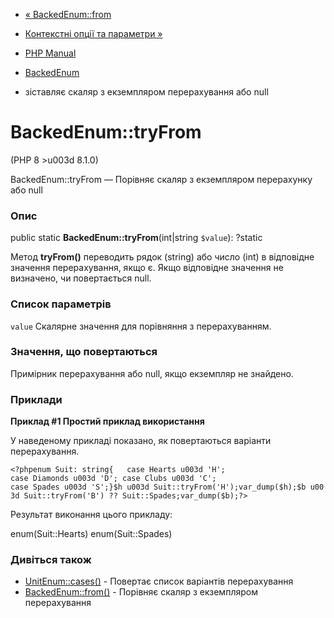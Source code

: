 - [« BackedEnum::from](backedenum.from.md)
- [Контекстні опції та параметри »](context.md)

- [PHP Manual](index.md)
- [BackedEnum](class.backedenum.md)
- зіставляє скаляр з екземпляром перерахування або null

# BackedEnum::tryFrom

(PHP 8 \>u003d 8.1.0)

BackedEnum::tryFrom — Порівняє скаляр з екземпляром перерахунку або
null

### Опис

public static **BackedEnum::tryFrom**(int\|string `$value`): ?static

Метод **tryFrom()** переводить рядок (string) або число (int) в
відповідне значення перерахування, якщо є. Якщо
відповідне значення не визначено, чи повертається null.

### Список параметрів

`value`
Скалярне значення для порівняння з перерахуванням.

### Значення, що повертаються

Примірник перерахування або null, якщо екземпляр не знайдено.

### Приклади

**Приклад #1 Простий приклад використання**

У наведеному прикладі показано, як повертаються варіанти перерахування.

`<?phpenum Suit: string{   case Hearts u003d 'H'; case Diamonds u003d 'D'; case Clubs u003d 'C'; case Spades u003d 'S';}$h u003d Suit::tryFrom('H');var_dump($h);$b u003d Suit::tryFrom('B') ?? Suit::Spades;var_dump($b);?> `

Результат виконання цього прикладу:

enum(Suit::Hearts)
enum(Suit::Spades)

### Дивіться також

- [UnitEnum::cases()](unitenum.cases.md) - Повертає список
варіантів перерахування
- [BackedEnum::from()](backedenum.from.md) - Порівняє скаляр з
екземпляром перерахування
